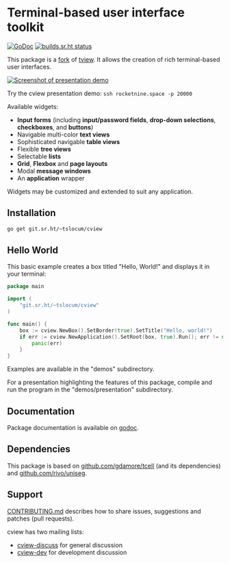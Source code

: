 # Terminal-based user interface toolkit
[![GoDoc](https://godoc.org/git.sr.ht/~tslocum/cview?status.svg)](https://godoc.org/git.sr.ht/~tslocum/cview)
[![builds.sr.ht status](https://builds.sr.ht/~tslocum/cview.svg)](https://builds.sr.ht/~tslocum/cview)

This package is a [fork](https://man.sr.ht/~tslocum/cview/FORK.md) of [tview](https://github.com/rivo/tview).
It allows the creation of rich terminal-based user interfaces.

[![Screenshot of presentation demo](https://git.sr.ht/~tslocum/cview/blob/master/cview.gif)](https://git.sr.ht/~tslocum/cview/tree/master/demos/presentation)

Try the cview presentation demo: ```ssh rocketnine.space -p 20000```

Available widgets:

- __Input forms__ (including __input/password fields__, __drop-down selections__, __checkboxes__, and __buttons__)
- Navigable multi-color __text views__
- Sophisticated navigable __table views__
- Flexible __tree views__
- Selectable __lists__
- __Grid__, __Flexbox__ and __page layouts__
- Modal __message windows__
- An __application__ wrapper

Widgets may be customized and extended to suit any application.

## Installation

```bash
go get git.sr.ht/~tslocum/cview
```

## Hello World

This basic example creates a box titled "Hello, World!" and displays it in your terminal:

```go
package main

import (
	"git.sr.ht/~tslocum/cview"
)

func main() {
	box := cview.NewBox().SetBorder(true).SetTitle("Hello, world!")
	if err := cview.NewApplication().SetRoot(box, true).Run(); err != nil {
		panic(err)
	}
}
```

Examples are available in the "demos" subdirectory.

For a presentation highlighting the features of this package, compile and run
the program in the "demos/presentation" subdirectory.

## Documentation

Package documentation is available on [godoc](https://godoc.org/git.sr.ht/~tslocum/cview).

## Dependencies

This package is based on [github.com/gdamore/tcell](https://github.com/gdamore/tcell)
(and its dependencies) and [github.com/rivo/uniseg](https://github.com/rivo/uniseg).

## Support

[CONTRIBUTING.md](https://man.sr.ht/~tslocum/cview/CONTRIBUTING.md) describes how to share
issues, suggestions and patches (pull requests).

cview has two mailing lists:

- [cview-discuss](https://lists.sr.ht/~tslocum/cview-discuss) for general discussion
- [cview-dev](https://lists.sr.ht/~tslocum/cview-dev) for development discussion
